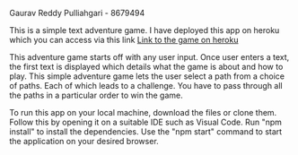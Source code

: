 Gaurav Reddy Pulliahgari - 8679494 


This is a simple text adventure game. 
I have deployed this app on heroku which you can access via this link
<a href="https://info2300assignment1.herokuapp.com/">Link to the game on heroku</a>

This adventure game starts off with any user input. Once user enters a text, the first text is displayed which details what the game is about and how to play.
This simple adventure game lets the user select a path from a choice of paths. Each of which leads to a challenge. 
You have to pass through all the paths in a particular order to win the game.

To run this app on your local machine, download the files or clone them.
Follow this by opening it on a suitable IDE such as Visual Code. Run "npm install" to install the dependencies. Use the "npm start" command to start the application on your desired browser.

